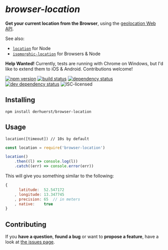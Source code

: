 # *browser-location*

**Get your current location from the Browser**, using the [geolocation Web API](https://developer.mozilla.org/en-US/docs/Web/API/Geolocation/Using_geolocation).

See also:

- [`location`](https://github.com/derhuerst/location) for Node
- [`isomorphic-location`](https://github.com/derhuerst/isomorphic-location) for Browsers & Node

**Help Wanted!** Currently, tests are running with Chrome on Windows, but I'd like to extend them to iOS & Android. Contributions welcome!

[![npm version](https://img.shields.io/npm/v/browser-location.svg)](https://www.npmjs.com/package/browser-location)
[![build status](https://img.shields.io/travis/derhuerst/browser-location.svg)](https://travis-ci.org/derhuerst/browser-location)
[![dependency status](https://img.shields.io/david/derhuerst/browser-location.svg)](https://david-dm.org/derhuerst/browser-location)
[![dev dependency status](https://img.shields.io/david/dev/derhuerst/browser-location.svg)](https://david-dm.org/derhuerst/browser-location#info=devDependencies)
![ISC-licensed](https://img.shields.io/github/license/derhuerst/browser-location.svg)


## Installing

```shell
npm install derhuerst/browser-location
```


## Usage

```
location([timeout]) // 10s by default
```

```js
const location = require('browser-location')

location()
	.then((l) => console.log(l))
	.catch((err) => console.error(err))
```

This will give you something similar to the following:

```js
{
	  latitude:  52.547172
	, longitude: 13.347745
	, precision: 65  // in meters
	, native:    true
}
```


## Contributing

If you **have a question**, **found a bug** or want to **propose a feature**, have a look at [the issues page](https://github.com/derhuerst/location/issues).
